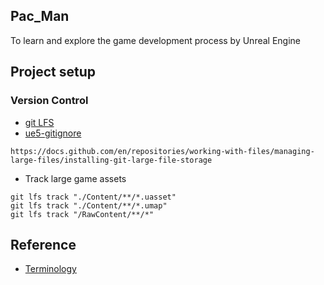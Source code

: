 ## Pac_Man
To learn and explore the game development process by Unreal Engine   


## Project setup

### Version Control


- [git LFS](https://www.atlassian.com/git/tutorials/git-lfs)
- [ue5-gitignore](https://github.com/MOZGIII/ue5-gitignore)

```
https://docs.github.com/en/repositories/working-with-files/managing-large-files/installing-git-large-file-storage
```

- Track large game assets 
```
git lfs track "./Content/**/*.uasset"
git lfs track "./Content/**/*.umap"
git lfs track "/RawContent/**/*"
```


## Reference 

- [Terminology](https://docs.unrealengine.com/5.0/en-US/unreal-engine-terminology/)


